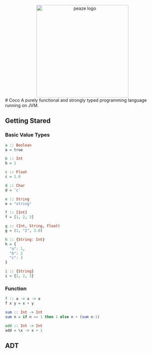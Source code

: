<div align=center>
<img src="https://raw.githubusercontent.com/pzque/coco/master/doc/coco-logo.png?token=ACTGKUZE67EA3ZXGRQD5LUS56TFTE" width="300" alt="peaze logo"/>
</div>
# Coco
A purely functional and strongly typed programming language running on JVM.

## Getting Stared

### Basic Value Types
```haskell
a :: Boolean
a = true

b :: Int
b = 1

c :: Float
c = 1.0

d :: Char        
d = 'c'  

e :: String     
e = "string"

f :: [Int]
f = [1, 2, 3]  

g :: (Int, String, Float) 
g = (1, "2", 3.0)

h :: {String: Int}
h = {       
  "a": 1,
  "b": 2
  "c": 3
}             

i :: {String}
i = {1, 2, 3}
```

### Function
```haskell
f :: a -> a -> a
f x y = x + y 

sum :: Int -> Int
sum n = if n == 1 then 1 else n + (sum n-1)

add :: Int -> Int
add = \x -> x + 1
```

## ADT
```haskell

```

